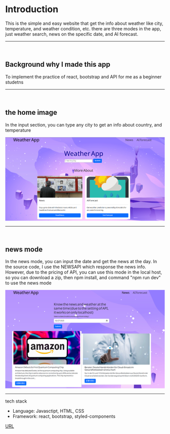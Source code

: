 <h1>Introduction</h1>
<p>This is the simple and easy website that get the info about weather like city, temperature, and weather condition, etc.
there are three modes in the app, just weather search, news on the specific date, and AI forecast.</p>
<hr>
<br>
<h2>Background why I made this app</h2>
<p>To implement the practice of react, bootstrap and API for me as a beginner studetns</p>
<hr>
<br>
<h2>the home image</h2>
<p>In the input section, you can type any city to get an info about country, and temperature</p>
<img src="./src/screenshot2.png"></img>
<hr>
<br>
<h2>news mode</h2>
<p>In the news mode, you can input the date and get the news at the day. In the source code, I use the NEWSAPI which response the news info. However, due to the pricing of API, you can use this mode in the local host, so you can download a zip, then npm install, and command "npm run dev" to use the news mode</p>
<img src="./src/screenshot1.png"></img>

<hr>
<p>tech stack</p>
<ul>
    <li>Language: Javasctipt, HTML, CSS</li>
    <li>Framework: react, bootstrap, styled-components</li>
</ul>

<p><a href="https://weather-app-react-five-gamma.vercel.app/">URL</a></p>
